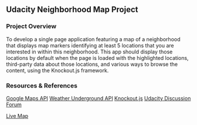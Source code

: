 ## Udacity Neighborhood Map Project

### Project Overview
To develop a single page application featuring a map of a neighborhood that displays map markers identifying at least 
5 locations that you are interested in within this neighborhood. 
This app should display those locations by default when the page is loaded with the highlighted locations, 
third-party data about those locations, and various ways to browse the content, using the Knockout.js framework.

### Resources & References
[Google Maps API](https://developers.google.com/maps/documentation/javascript/)
[Weather Underground API](https://www.wunderground.com/weather/api/d/docs)
[Knockout.js](http://knockoutjs.com/)
[Udacity Discussion Forum](https://discussions.udacity.com/c/nd001-neighborhood-map-project/neighborhood-map-project)

[Live Map](https://meljonk.github.io/neighborhood-map/index.html)
